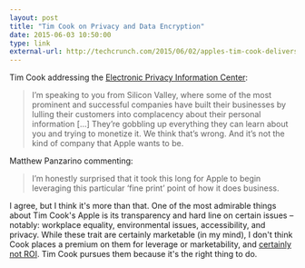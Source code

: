 ```yaml
---
layout: post
title: "Tim Cook on Privacy and Data Encryption"
date: 2015-06-03 10:50:00
type: link
external-url: http://techcrunch.com/2015/06/02/apples-tim-cook-delivers-blistering-speech-on-encryption-privacy/
---
```


Tim Cook addressing the [Electronic Privacy Information Center](https://epic.org/june1/):

>I’m speaking to you from Silicon Valley, where some of the most prominent and successful companies have built their businesses by lulling their customers into complacency about their personal information [...] They’re gobbling up everything they can learn about you and trying to monetize it. We think that’s wrong. And it’s not the kind of company that Apple wants to be.

Matthew Panzarino commenting:

>I’m honestly surprised that it took this long for Apple to begin leveraging this particular ‘fine print’ point of how it does business.

I agree, but I think it's more than that. One of the most admirable things about Tim Cook's Apple is its transparency and hard line on certain issues – notably: workplace equality, environmental issues, accessibility, and privacy. While these trait are certainly marketable (in my mind), I don't think Cook places a premium on them for leverage or marketability, and [certainly not ROI](http://www.macobserver.com/tmo/article/tim-cook-soundly-rejects-politics-of-the-ncppr-suggests-group-sell-apples-s). Tim Cook pursues them because it's the right thing to do.

